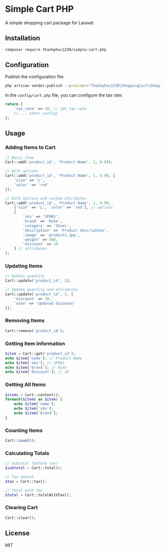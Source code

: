 # Simple Cart PHP

A simple shopping cart package for Laravel.

## Installation

```bash
composer require thanhphuc1230/simple-cart-php
```

## Configuration

Publish the configuration file:

```bash
php artisan vendor:publish --provider="Thanhphuc1230\ShoppingCart\ShoppingCartServiceProvider" --tag="config"
```

In the `config/cart.php` file, you can configure the tax rate:

```php
return [
    'tax_rate' => 10, // 10% tax rate
    // ... other configs
];
```

## Usage

### Adding Items to Cart

```php
// Basic item
Cart::add('product_id', 'Product Name', 1, 9.99);

// With options
Cart::add('product_id', 'Product Name', 1, 9.99, [
    'size' => 'L',
    'color' => 'red'
]);

// With options and custom attributes
Cart::add('product_id', 'Product Name', 1, 9.99, 
    ['size' => 'L', 'color' => 'red'], // options
    [
        'sku' => 'SP001',
        'brand' => 'Nike',
        'category' => 'Shoes',
        'description' => 'Product description',
        'image' => 'product1.jpg',
        'weight' => 500,
        'discount' => 10
    ] // attributes
);
```

### Updating Items

```php
// Update quantity
Cart::update('product_id', 2);

// Update quantity and attributes
Cart::update('product_id', 2, [
    'discount' => 20,
    'note' => 'Updated discount'
]);
```

### Removing Items

```php
Cart::remove('product_id');
```

### Getting Item Information

```php
$item = Cart::get('product_id');
echo $item['name']; // Product Name
echo $item['sku']; // SP001
echo $item['brand']; // Nike
echo $item['discount']; // 20
```

### Getting All Items

```php
$items = Cart::content();
foreach($items as $item) {
    echo $item['name'];
    echo $item['sku'];
    echo $item['brand'];
}
```

### Counting Items

```php
Cart::count();
```

### Calculating Totals

```php
// Subtotal (before tax)
$subtotal = Cart::total();

// Tax amount
$tax = Cart::tax();

// Total with tax
$total = Cart::totalWithTax();
```

### Clearing Cart

```php
Cart::clear();
```

## License

MIT 